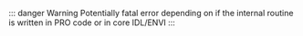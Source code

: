 ::: danger Warning
Potentially fatal error depending on if the internal routine is written in PRO code or in core IDL/ENVI
:::
